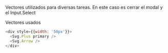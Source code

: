Vectores utilizados para diversas tareas. En este caso es cerrar el modal y el Input.Select

Vectores usados

```js
<div style={{width: '50px'}}>
  <Svg.Plus primary />
  <Svg.Arrow />
</div>
```

